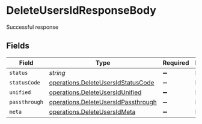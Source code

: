 # DeleteUsersIdResponseBody

Successful response


## Fields

| Field                                                                                      | Type                                                                                       | Required                                                                                   | Description                                                                                |
| ------------------------------------------------------------------------------------------ | ------------------------------------------------------------------------------------------ | ------------------------------------------------------------------------------------------ | ------------------------------------------------------------------------------------------ |
| `status`                                                                                   | *string*                                                                                   | :heavy_minus_sign:                                                                         | N/A                                                                                        |
| `statusCode`                                                                               | [operations.DeleteUsersIdStatusCode](../../models/operations/deleteusersidstatuscode.md)   | :heavy_minus_sign:                                                                         | N/A                                                                                        |
| `unified`                                                                                  | [operations.DeleteUsersIdUnified](../../models/operations/deleteusersidunified.md)         | :heavy_minus_sign:                                                                         | N/A                                                                                        |
| `passthrough`                                                                              | [operations.DeleteUsersIdPassthrough](../../models/operations/deleteusersidpassthrough.md) | :heavy_minus_sign:                                                                         | N/A                                                                                        |
| `meta`                                                                                     | [operations.DeleteUsersIdMeta](../../models/operations/deleteusersidmeta.md)               | :heavy_minus_sign:                                                                         | N/A                                                                                        |